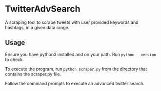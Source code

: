 # TwitterAdvSearch
A scraping tool to scrape tweets with user provided keywords and hashtags, in a given data range.

## Usage
Ensure you have python3 installed and on your path. Run `python --version` to check.

To execute the program, run `python scraper.py` from the directory that contains the scraper.py file.

Follow the command prompts to execute an advanced twitter search. 
